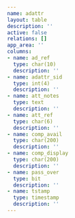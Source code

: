 ```yaml
---
name: adattr
layout: table
description: ''
active: false
relations: []
app_area: ''
columns:
- name: ad_ref
  type: char(10)
  description: ''
- name: adattr_sid
  type: int(4)
  description: ''
- name: att_notes
  type: text
  description: ''
- name: att_ref
  type: char(6)
  description: ''
- name: comp_avail
  type: char(200)
  description: ''
- name: comp_display
  type: char(200)
  description: ''
- name: pass_over
  type: bit
  description: ''
- name: tstamp
  type: timestamp
  description: ''
---
```


